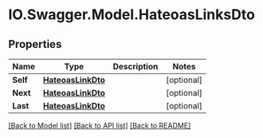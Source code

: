 # IO.Swagger.Model.HateoasLinksDto
## Properties

Name | Type | Description | Notes
------------ | ------------- | ------------- | -------------
**Self** | [**HateoasLinkDto**](HateoasLinkDto.md) |  | [optional] 
**Next** | [**HateoasLinkDto**](HateoasLinkDto.md) |  | [optional] 
**Last** | [**HateoasLinkDto**](HateoasLinkDto.md) |  | [optional] 

[[Back to Model list]](../README.md#documentation-for-models) [[Back to API list]](../README.md#documentation-for-api-endpoints) [[Back to README]](../README.md)

